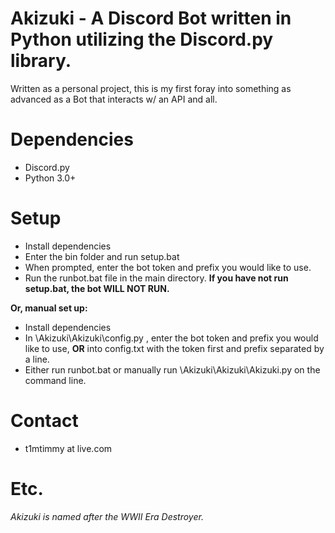 # Akizuki - A Discord Bot written in Python utilizing the Discord.py library.

Written as a personal project, this is my first foray into something as advanced as a Bot that interacts w/ an API and all.

# Dependencies

* Discord.py
* Python 3.0+

# Setup

* Install dependencies 
* Enter the bin folder and run setup.bat
* When prompted, enter the bot token and prefix you would like to use.
* Run the runbot.bat file in the main directory. **If you have not run setup.bat, the bot WILL NOT RUN.**

**Or, manual set up:**

* Install dependencies
* In \Akizuki\Akizuki\config.py , enter the bot token and prefix you would like to use, **OR** into config.txt with the token first and prefix separated by a line.
* Either run runbot.bat or manually run \Akizuki\Akizuki\Akizuki.py on the command line.


# Contact
* t1mtimmy at live.com

# Etc.

*Akizuki is named after the WWII Era Destroyer.*
